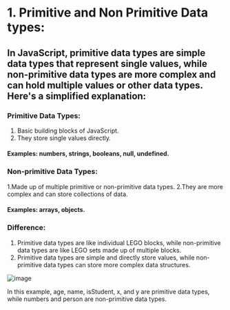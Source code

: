 # 1. Primitive and Non Primitive Data types:

## In JavaScript, primitive data types are simple data types that represent single values, while non-primitive data types are more complex and can hold multiple values or other data types. Here's a simplified explanation:

### Primitive Data Types:

1. Basic building blocks of JavaScript.
2. They store single values directly.

#### Examples: numbers, strings, booleans, null, undefined.

### Non-primitive Data Types:

1.Made up of multiple primitive or non-primitive data types.
2.They are more complex and can store collections of data.

#### Examples: arrays, objects.

### Difference:

1. Primitive data types are like individual LEGO blocks, while non-primitive data types are like LEGO sets made up of multiple blocks.
2. Primitive data types are simple and directly store values, while non-primitive data types can store more complex data structures.

![image](https://github.com/ManishgandotraCoder/speedy-study/assets/126446734/4fb3c679-1c0e-4253-8d56-c75302bd4168)

In this example, age, name, isStudent, x, and y are primitive data types, while numbers and person are non-primitive data types.
